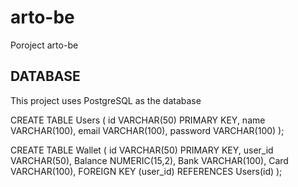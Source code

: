 # arto-be
Poroject arto-be

## DATABASE

This project uses PostgreSQL as the database

CREATE TABLE Users (
  id VARCHAR(50) PRIMARY KEY,
  name VARCHAR(100),
  email VARCHAR(100),
  password VARCHAR(100)
);

CREATE TABLE Wallet (
  id VARCHAR(50) PRIMARY KEY,
  user_id VARCHAR(50),
  Balance NUMERIC(15,2),
  Bank VARCHAR(100),
  Card VARCHAR(100),
  FOREIGN KEY (user_id) REFERENCES Users(id)
);


